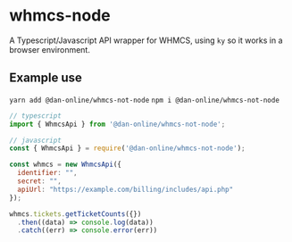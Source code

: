 # whmcs-node

A Typescript/Javascript API wrapper for WHMCS, using `ky` so it works in a browser environment.

## Example use

`yarn add @dan-online/whmcs-not-node`
`npm i @dan-online/whmcs-not-node`

```js
// typescript
import { WhmcsApi } from '@dan-online/whmcs-not-node';

// javascript
const { WhmcsApi } = require('@dan-online/whmcs-not-node');

const whmcs = new WhmcsApi({
  identifier: "",
  secret: "",
  apiUrl: "https://example.com/billing/includes/api.php"
});

whmcs.tickets.getTicketCounts({})
  .then((data) => console.log(data))
  .catch((err) => console.error(err))
```
